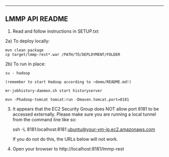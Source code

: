 -------------------------------------------
LMMP API README
-------------------------------------------

1) Read and follow instructions in SETUP.txt

2a) To deploy locally:

    mvn clean package
    cp target/lmmp-rest*.war /PATH/TO/DEPLOYMENT/FOLDER
  
    
2b) To run in place:
    
    su - hadoop

    (remember to start Hadoop according to ~demo/README.md!)

    mr-jobhistory-daemon.sh start historyserver

    mvn -Phadoop-tomcat tomcat:run -Dmaven.tomcat.port=8181

3)  It appears that the EC2 Security Group does NOT allow port 8181 to be
    accessed externally. Please make sure you are running a local tunnel
    from the command line like so:
    
    ssh -L 8181:localhost:8181 ubuntu@your-vm-ip.ec2.amazonaws.com
    
    If you do not do this, the URLs below will not work.
    
4)  Open your browser to http://localhost:8181/lmmp-rest
